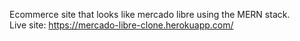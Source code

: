 Ecommerce site that looks like mercado libre using the MERN stack. \
Live site: https://mercado-libre-clone.herokuapp.com/
